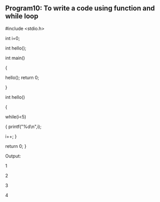 ## Program10: To write a code using function and while loop
#include <stdio.h>

int i=0;

int hello();

int main()

{

hello();
return 0;

}

int hello()

{

while(i<5)

{ printf("%d\n",i);

i++;
}

return 0;
}

Output:

1

2

3

4
